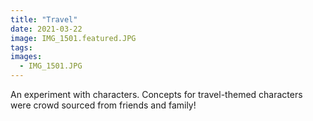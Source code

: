 ```yaml
---
title: "Travel"
date: 2021-03-22
image: IMG_1501.featured.JPG
tags:
images:
  - IMG_1501.JPG
---
```


An experiment with characters. Concepts for travel-themed characters were crowd sourced from friends and family!
